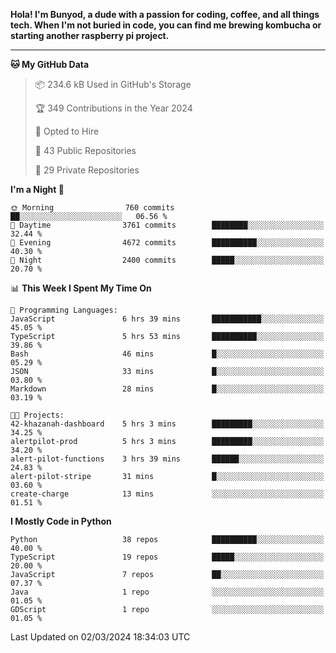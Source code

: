 <p>
<b>Hola! I'm Bunyod, a dude with a passion for coding, coffee, and all things tech. When I'm not buried in code, you can find me brewing kombucha or starting another raspberry pi project.</b>
</p>

---

<!--START_SECTION:waka-->
**🐱 My GitHub Data** 

> 📦 234.6 kB Used in GitHub's Storage 
 > 
> 🏆 349 Contributions in the Year 2024
 > 
> 💼 Opted to Hire
 > 
> 📜 43 Public Repositories 
 > 
> 🔑 29 Private Repositories 
 > 
**I'm a Night 🦉** 

```text
🌞 Morning                760 commits         ██░░░░░░░░░░░░░░░░░░░░░░░   06.56 % 
🌆 Daytime                3761 commits        ████████░░░░░░░░░░░░░░░░░   32.44 % 
🌃 Evening                4672 commits        ██████████░░░░░░░░░░░░░░░   40.30 % 
🌙 Night                  2400 commits        █████░░░░░░░░░░░░░░░░░░░░   20.70 % 
```


📊 **This Week I Spent My Time On** 

```text
💬 Programming Languages: 
JavaScript               6 hrs 39 mins       ███████████░░░░░░░░░░░░░░   45.05 % 
TypeScript               5 hrs 53 mins       ██████████░░░░░░░░░░░░░░░   39.86 % 
Bash                     46 mins             █░░░░░░░░░░░░░░░░░░░░░░░░   05.29 % 
JSON                     33 mins             █░░░░░░░░░░░░░░░░░░░░░░░░   03.80 % 
Markdown                 28 mins             █░░░░░░░░░░░░░░░░░░░░░░░░   03.19 % 

🐱‍💻 Projects: 
42-khazanah-dashboard    5 hrs 3 mins        █████████░░░░░░░░░░░░░░░░   34.25 % 
alertpilot-prod          5 hrs 3 mins        █████████░░░░░░░░░░░░░░░░   34.20 % 
alert-pilot-functions    3 hrs 39 mins       ██████░░░░░░░░░░░░░░░░░░░   24.83 % 
alert-pilot-stripe       31 mins             █░░░░░░░░░░░░░░░░░░░░░░░░   03.60 % 
create-charge            13 mins             ░░░░░░░░░░░░░░░░░░░░░░░░░   01.51 % 
```

**I Mostly Code in Python** 

```text
Python                   38 repos            ██████████░░░░░░░░░░░░░░░   40.00 % 
TypeScript               19 repos            █████░░░░░░░░░░░░░░░░░░░░   20.00 % 
JavaScript               7 repos             ██░░░░░░░░░░░░░░░░░░░░░░░   07.37 % 
Java                     1 repo              ░░░░░░░░░░░░░░░░░░░░░░░░░   01.05 % 
GDScript                 1 repo              ░░░░░░░░░░░░░░░░░░░░░░░░░   01.05 % 
```




 Last Updated on 02/03/2024 18:34:03 UTC
<!--END_SECTION:waka-->
